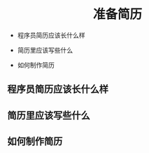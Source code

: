 <p id="准备简历"></p>

<h1 align="center">准备简历</h1>

- 程序员简历应该长什么样

- 简历里应该写些什么

- 如何制作简历

<p id="程序员简历应该长什么样"></p>

## 程序员简历应该长什么样



<p id="简历里应该写些什么"></p>

## 简历里应该写些什么


<p id="如何制作简历"></p>

## 如何制作简历